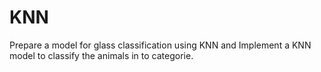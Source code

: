 # KNN
Prepare a model for glass classification using KNN and Implement a KNN model to classify the animals in to categorie.
